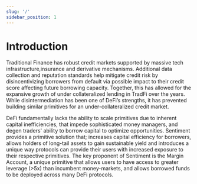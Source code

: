 ```yaml
---
slug: '/'
sidebar_position: 1
---
```


# Introduction

Traditional Finance has robust credit markets supported by massive tech 
infrastructure,insurance and derivative mechanisms. Additional data collection 
and reputation standards help mitigate credit risk by disincentivizing 
borrowers from default via possible impact to their credit score affecting 
future borrowing capacity. Together, this has allowed for the expansive growth 
of under collateralized lending in TradFi over the years. While 
disintermediation has been one of DeFi’s strengths, it has prevented building 
similar primitives for an under-collateralized credit market.

DeFi fundamentally lacks the ability to scale primitives due to inherent 
capital inefficiencies, that impede sophisticated money managers, and degen 
traders' ability to borrow capital to optimize opportunities. Sentiment 
provides a primitive solution that; increases capital efficiency for borrowers, 
allows holders of long-tail assets to gain sustainable yield and introduces
a unique way protocols can provide their users with increased exposure to their
respective primitives. The key proponent of Sentiment is the Margin Account, a 
unique primitive that allows users to have access to greater leverage (>5x) 
than incumbent money-markets, and allows borrowed funds to be deployed across 
many DeFi protocols. 